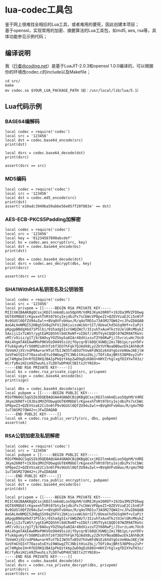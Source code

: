 lua-codec工具包
=======================================================
鉴于网上很难找全相应的Lua工具，或者难用的要死，因此创建本项目；
<br/>
基于openssl，实现常用的加密、摘要算法的Lua工具包，如md5, aes, rsa等，具体功能参见示例代码；

编译说明
-------------------------------------------------------
我（行者@coding.net）是基于LuaJIT-2.0.3和openssl 1.0.0编译的，可以根据你的环境改codec.c的include以及Makefile；

	cd src/
	make
	mv codec.so $YOUR_LUA_PACKAGE_PATH（如：/usr/local/lib/lua/5.1）
	

Lua代码示例
-------------------------------------------------------

### BASE64编解码
	local codec = require('codec')
	local src = '123456'
	local dst = codec.base64_encode(src)
	print(dst)

	local dsrc = codec.base64_decode(dst)
	print(dsrc)

	assert(dsrc == src)

### MD5编码
	local codec = require('codec')
	local src = '123456'
	local dst = codec.md5_encode(src)
	print(dst)
	assert('e10adc3949ba59abbe56e057f20f883e' == dst)

### AES-ECB-PKCS5Padding加解密
	local codec = require('codec')
	local src = '123456'
	local key = '01234567890abcdef'
	local bs = codec.aes_encrypt(src, key)
	local dst = codec.base64_encode(bs)
	print(dst)
	
	local dbs = codec.base64_decode(dst)
	local dsrc = codec.aes_decrypt(dbs, key)
	print(dsrc)

	assert(dsrc == src)

### SHA1WithRSA私钥签名及公钥验签
	local codec = require('codec')
	local src = '123456'
	local privpem = [[-----BEGIN RSA PRIVATE KEY-----
	MIICXAIBAAKBgQCsxjKD2lnmkmELoo5QphM/VdREJKym26R0T+19JDa3MVZFDbwg
	UGT8XM8bElrKgxexhTVRt07btyIejdbiPx7sCbWcVP8peZI+QZEVVzaE2Ci5n0lP
	9v9GUSl0QfZU94uIwl++BVq0VFvbHax/R/q4oTRD1u73ASM27QW42+cJFwIDAQAB
	AoGALHoNMQI52HBgSSV8q2hFVi2bKjuisoWibUrSIT/8UeaChd5GSq9Hf+vIaPit
	pKpgpBNdqX6d71PSlbj/01hadg5IxrGWQZWzT/3IzuhTxAu4TkztUJelGRcM6ykZ
	5AxijiIxTLWSY/ygtEaM2QShhl8dCReNT+oIDGf/iMSTVykCQQDl07WZR9ATReVc
	vM7/v9iiz/g1Tj9/8AOuyYOZ5kp5a8IAr48dXixzuTZY66RwPj/J5vrzLuHc7Uc0
	RAi4hgmTAkEAwHMxP0KVOzDH49SsiUjfOycqrBl68QCXUWQj2mi7Bb1pLryoYDFv
	FTuk6pxKyfr5O8M2s8thTz6f3EO7hFqk7QJAdX8Ly2ZkYUYNoaDBbwzEk1AhhBcR
	7bVmHJjXV/ndP0Aw+arHTutTbIJW35TxB5U7hVw6FdN1Ez6XdYgGsVeNUwJAEjlW
	SoVFmGtQInT7Oaza5sEYu19WUwgZTC3Nb1tHio2bLj/TOfi0ajBRt53BP0sy2sPr
	pC74MgbeIH+RfEERKQJBAIpPkQztkbpZwD9gDiK86U+HHYZrhglxgfDIXYwTH3z/
	KCrfyNxiH2im9ZhwuhLs7LDD7wDPHUC5BItx2tYN10s=
	-----END RSA PRIVATE KEY-----]]
	local bs = codec.rsa_private_sign(src, privpem)
	local sign = codec.base64_encode(bs)
	print(sign)
	
	local dbs = codec.base64_decode(sign)
	local pubpem = [[-----BEGIN PUBLIC KEY-----
	MIGfMA0GCSqGSIb3DQEBAQUAA4GNADCBiQKBgQCsxjKD2lnmkmELoo5QphM/VdRE
	JKym26R0T+19JDa3MVZFDbwgUGT8XM8bElrKgxexhTVRt07btyIejdbiPx7sCbWc
	VP8peZI+QZEVVzaE2Ci5n0lP9v9GUSl0QfZU94uIwl++BVq0VFvbHax/R/q4oTRD
	1u73ASM27QW42+cJFwIDAQAB
	-----END PUBLIC KEY-----]]
	local ok = codec.rsa_public_verify(src, dbs, pubpem)
	assert(ok)
	
### RSA公钥加密及私钥解密
	local codec = require('codec')
	local src = '123456'
	local pubpem = [[-----BEGIN PUBLIC KEY-----
	MIGfMA0GCSqGSIb3DQEBAQUAA4GNADCBiQKBgQCsxjKD2lnmkmELoo5QphM/VdRE
	JKym26R0T+19JDa3MVZFDbwgUGT8XM8bElrKgxexhTVRt07btyIejdbiPx7sCbWc
	VP8peZI+QZEVVzaE2Ci5n0lP9v9GUSl0QfZU94uIwl++BVq0VFvbHax/R/q4oTRD
	1u73ASM27QW42+cJFwIDAQAB
	-----END PUBLIC KEY-----]]
	local bs = codec.rsa_public_encrypt(src, pubpem)
	local dst = codec.base64_encode(bs)
	print(dst)
	
	local privpem = [[-----BEGIN RSA PRIVATE KEY-----
	MIICXAIBAAKBgQCsxjKD2lnmkmELoo5QphM/VdREJKym26R0T+19JDa3MVZFDbwg
	UGT8XM8bElrKgxexhTVRt07btyIejdbiPx7sCbWcVP8peZI+QZEVVzaE2Ci5n0lP
	9v9GUSl0QfZU94uIwl++BVq0VFvbHax/R/q4oTRD1u73ASM27QW42+cJFwIDAQAB
	AoGALHoNMQI52HBgSSV8q2hFVi2bKjuisoWibUrSIT/8UeaChd5GSq9Hf+vIaPit
	pKpgpBNdqX6d71PSlbj/01hadg5IxrGWQZWzT/3IzuhTxAu4TkztUJelGRcM6ykZ
	5AxijiIxTLWSY/ygtEaM2QShhl8dCReNT+oIDGf/iMSTVykCQQDl07WZR9ATReVc
	vM7/v9iiz/g1Tj9/8AOuyYOZ5kp5a8IAr48dXixzuTZY66RwPj/J5vrzLuHc7Uc0
	RAi4hgmTAkEAwHMxP0KVOzDH49SsiUjfOycqrBl68QCXUWQj2mi7Bb1pLryoYDFv
	FTuk6pxKyfr5O8M2s8thTz6f3EO7hFqk7QJAdX8Ly2ZkYUYNoaDBbwzEk1AhhBcR
	7bVmHJjXV/ndP0Aw+arHTutTbIJW35TxB5U7hVw6FdN1Ez6XdYgGsVeNUwJAEjlW
	SoVFmGtQInT7Oaza5sEYu19WUwgZTC3Nb1tHio2bLj/TOfi0ajBRt53BP0sy2sPr
	pC74MgbeIH+RfEERKQJBAIpPkQztkbpZwD9gDiK86U+HHYZrhglxgfDIXYwTH3z/
	KCrfyNxiH2im9ZhwuhLs7LDD7wDPHUC5BItx2tYN10s=
	-----END RSA PRIVATE KEY-----]]
	local dbs = codec.base64_decode(dst)
	local dsrc = codec.rsa_private_decrypt(dbs, privpem)
	print(dsrc)
	assert(dsrc == src)